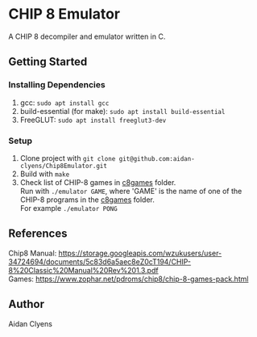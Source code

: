 # CHIP 8 Emulator
A CHIP 8 decompiler and emulator written in C.

## Getting Started
### Installing Dependencies
1. gcc: `sudo apt install gcc`
2. build-essential (for make): `sudo apt install build-essential`
3. FreeGLUT: `sudo apt install freeglut3-dev`

### Setup
1) Clone project with `git clone git@github.com:aidan-clyens/Chip8Emulator.git`</br>
2) Build with `make`</br>
3) Check list of CHIP-8 games in [c8games](/c8games) folder.</br>
Run with `./emulator GAME`, where 'GAME' is the name of one of the CHIP-8 programs in the [c8games](/c8games) folder.</br>
For example `./emulator PONG`</br>

## References
Chip8 Manual:
https://storage.googleapis.com/wzukusers/user-34724694/documents/5c83d6a5aec8eZ0cT194/CHIP-8%20Classic%20Manual%20Rev%201.3.pdf
</br>Games:
https://www.zophar.net/pdroms/chip8/chip-8-games-pack.html

## Author
Aidan Clyens
